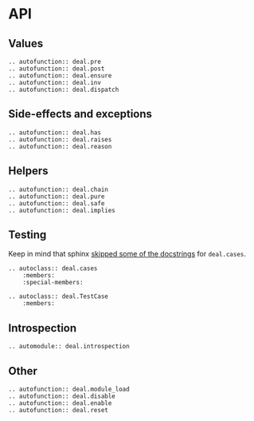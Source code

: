 # API

## Values

```{eval-rst}
.. autofunction:: deal.pre
.. autofunction:: deal.post
.. autofunction:: deal.ensure
.. autofunction:: deal.inv
.. autofunction:: deal.dispatch
```

## Side-effects and exceptions

```{eval-rst}
.. autofunction:: deal.has
.. autofunction:: deal.raises
.. autofunction:: deal.reason
```

## Helpers

```{eval-rst}
.. autofunction:: deal.chain
.. autofunction:: deal.pure
.. autofunction:: deal.safe
.. autofunction:: deal.implies
```

## Testing

Keep in mind that sphinx [skipped some of the docstrings](https://github.com/sphinx-doc/sphinx/issues/7787) for `deal.cases`.

```{eval-rst}
.. autoclass:: deal.cases
    :members:
    :special-members:

.. autoclass:: deal.TestCase
    :members:
```

## Introspection

```{eval-rst}
.. automodule:: deal.introspection
```

## Other

```{eval-rst}
.. autofunction:: deal.module_load
.. autofunction:: deal.disable
.. autofunction:: deal.enable
.. autofunction:: deal.reset
```
